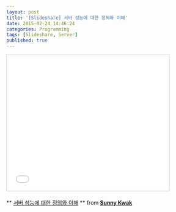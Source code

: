 ```yaml
---
layout: post
title: '[Slideshare] 서버 성능에 대한 정의와 이해'
date: 2015-02-24 14:46:24
categories: Programming
tags: [Slideshare, Server]
published: true
---
```


<iframe width="425" height="355" style="border: 1px solid #CCC; border-width: 1px; margin-bottom: 5px; max-width: 100%;" src="//www.slideshare.net/slideshow/embed_code/44875669" frameborder="0" marginwidth="0" marginheight="0" scrolling="no" allowfullscreen="allowfullscreen"> </iframe>

** [서버 성능에 대한 정의와 이해](//www.slideshare.net/sunnykwak90/ss-44875669) ** from **[Sunny Kwak](//www.slideshare.net/sunnykwak90)**

